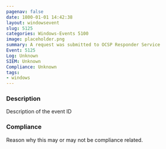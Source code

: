 ```yaml
---
pagenav: false
date: 1800-01-01 14:42:38
layout: windowsevent
slug: 5125
categories: Windows-Events 5100
image: placeholder.png
summary: A request was submitted to OCSP Responder Service
Event: 5125
Log: Unknown
SIEM: Unknown
Compliance: Unknown
tags:
- windows
---
```


### Description

Description of the event ID

### Compliance

Reason why this may or may not be compliance related.
